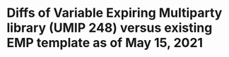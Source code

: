 # Diffs of Variable Expiring Multiparty library (UMIP 248) versus existing EMP template as of May 15, 2021
